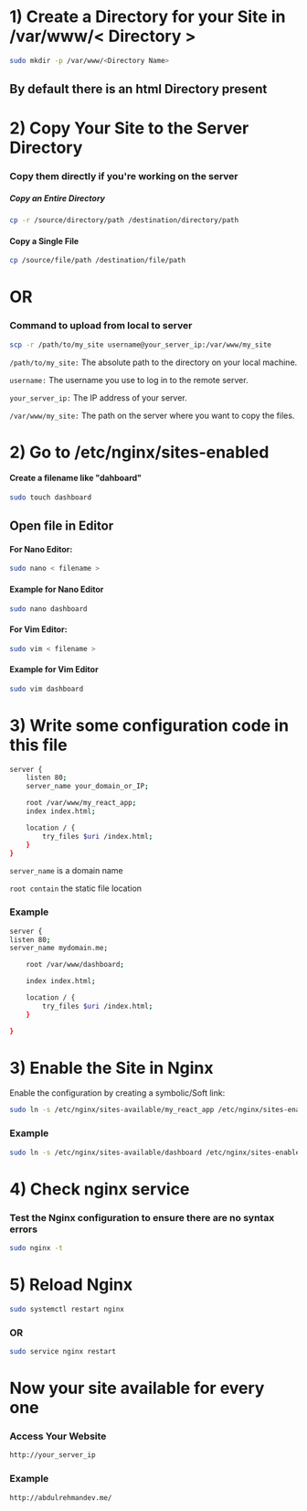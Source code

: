 # 1) Create a Directory for your Site in /var/www/< Directory >

```bash
sudo mkdir -p /var/www/<Directory Name>
```

## By default there is an html Directory present

# 2) Copy Your Site to the Server Directory

### Copy them directly if you're working on the server

##### Copy an Entire Directory

```bash
cp -r /source/directory/path /destination/directory/path
```

#### Copy a Single File

```bash
cp /source/file/path /destination/file/path
```

# OR

### Command to upload from local to server

```bash
scp -r /path/to/my_site username@your_server_ip:/var/www/my_site
```

`/path/to/my_site:` The absolute path to the directory on your local machine.

`username:` The username you use to log in to the remote server.

`your_server_ip:` The IP address of your server.

`/var/www/my_site:` The path on the server where you want to copy the files.

# 2) Go to /etc/nginx/sites-enabled

#### Create a filename like "dahboard"

```bash
sudo touch dashboard
```

## Open file in Editor

#### For Nano Editor:

```bash
sudo nano < filename >
```

#### Example for Nano Editor

```bash
sudo nano dashboard
```

#### For Vim Editor:

```bash
sudo vim < filename >
```

#### Example for Vim Editor

```bash
sudo vim dashboard
```

# 3) Write some configuration code in this file

```bash
server {
    listen 80;
    server_name your_domain_or_IP;

    root /var/www/my_react_app;
    index index.html;

    location / {
        try_files $uri /index.html;
    }
}
```

`server_name` is a domain name

`root contain` the static file location

### Example

```bash
server {
listen 80;
server_name mydomain.me;

    root /var/www/dashboard;

    index index.html;

    location / {
        try_files $uri /index.html;
    }

}
```

# 3) Enable the Site in Nginx

Enable the configuration by creating a symbolic/Soft link:

```bash
sudo ln -s /etc/nginx/sites-available/my_react_app /etc/nginx/sites-enabled/
```

### Example

```bash
sudo ln -s /etc/nginx/sites-available/dashboard /etc/nginx/sites-enabled/
```

# 4) Check nginx service

### Test the Nginx configuration to ensure there are no syntax errors

```bash
sudo nginx -t
```

# 5) Reload Nginx

```bash
sudo systemctl restart nginx
```

### OR

```bash
sudo service nginx restart
```

# Now your site available for every one

### Access Your Website

```bash
http://your_server_ip
```

### Example

```bash
http://abdulrehmandev.me/
```

